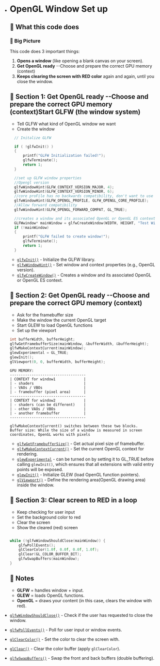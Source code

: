 - # OpenGL Window Set up

  ## 📌 What this code does

  ### 🎯 Big Picture

  This code does 3 important things:

  1. **Opens a window** (like opening a blank canvas on your screen).
  2. **Get OpenGL ready** --Choose and prepare the correct GPU memory (context)
  3. **Keeps clearing the screen with RED color** again and again, until you close the window.

  ## 🚩 Section 1: Get OpenGL ready --Choose and prepare the correct GPU memory (context)Start GLFW (the window system)

  - Tell GLFW what kind of OpenGL window we want
  - Create the window

  ```c++
  	// Initalize GLFW
  
  	if ( !glfwInit() )
  	{
  		printf("GLFW Initialization failed!");
  		glfwTerminate();
  		return 1;
  	}
  
  	//set up GLFW window properties
  	//Opengl version
  	glfwWindowHint(GLFW_CONTEXT_VERSION_MAJOR, 4);
  	glfwWindowHint(GLFW_CONTEXT_VERSION_MINOR, 6);
  	//core proFile has no backwards compatibility, don't want to use old OpenGL
  	glfwWindowHint(GLFW_OPENGL_PROFILE, GLFW_OPENGL_CORE_PROFILE);
  	//Allow forward compatibility
  	glfwWindowHint(GLFW_OPENGL_FORWARD_COMPAT, GL_TRUE);
  
  	//creates a window and its associated OpenGL or OpenGL ES context.
  	GLFWwindow* mainWindow = glfwCreateWindow(WIDTH, HEIGHT, "Test Window",NULL, NULL);
  	if (!mainWindow)
  	{
  		printf("GLFW failed to create window!");
  		glfwTerminate();
  		return 1;
  	}
  ```

  - [`glfwInit()`](https://www.glfw.org/docs/latest/group__init.html#gaacd99a68e6e1caf58a35ef6f9080d395) - Initialize the GLFW library.
  - [`glfwWindowHint()`](https://www.glfw.org/docs/latest/group__window.html#ga8551ecd62a728dfc84e635d728d78479) - Set window and context properties (e.g., OpenGL version).
  - [`glfwCreateWindow()`](https://www.glfw.org/docs/latest/group__window.html#ga0e2637a4161afb283f5300bad10c5a5a) - Creates a window and its associated OpenGL or OpenGL ES context.

  ## 🚩 Section 2: Get OpenGL ready --Choose and prepare the correct GPU memory (context)

  - Ask for the framebuffer size
  - Make the window the current OpenGL target
  - Start GLEW to load OpenGL functions
  - Set up the viewport

  ```c++
  int bufferWidth, bufferHeight;
  glfwGetFramebufferSize(mainWindow, &bufferWidth, &bufferHeight);
  glfwMakeContextCurrent(mainWindow);
  glewExperimental = GL_TRUE;
  glewInit();
  glViewport(0, 0, bufferWidth, bufferHeight);
  ```

  ```
  GPU MEMORY:
  -----------------------------------
  | CONTEXT for window1             |
  | - shaders                       |
  | - VAOs / VBOs                   |
  | - framebuffer (pixel area)      |
  -----------------------------------
  | CONTEXT for window2             |
  | - shaders (can be different)    |
  | - other VAOs / VBOs             |
  | - another framebuffer           |
  -----------------------------------
  
  glfwMakeContextCurrent() switches between these two blocks.
  Buffer size: While the size of a window is measured in screen coordinates, OpenGL works with pixels
  ```

  - [`glfwGetFramebufferSize()`](https://www.glfw.org/docs/latest/group__window.html#gafb827800eedbfcbc97b1e5408df668d7) - Get actual pixel size of framebuffer.
  - [`glfwMakeContextCurrent()`](https://www.glfw.org/docs/latest/group__context.html#ga68e68b2110277c1455f794471a575ebf) - Set the current OpenGL context for rendering.
  - [`glewExperimental`](http://glew.sourceforge.net/basic.html) -  can be turned on by setting it to GL_TRUE before calling `glewInit()`, which ensures that all extensions with valid entry points will be exposed.
  - [`glewInit()`](http://glew.sourceforge.net/basic.html) - Initialize GLEW (load OpenGL function pointers).
  - [`glViewport()`](https://registry.khronos.org/OpenGL-Refpages/gl4/html/glViewport.xhtml) - Define the rendering area(OpenGL drawing area) inside the window.

  

  ## 🚩 Section 3: Clear screen to RED in a loop

  - Keep checking for user input
  - Set the background color to red
  - Clear the screen
  - Show the cleared (red) screen

  ```c++
  
  while (!glfwWindowShouldClose(mainWindow)) {
      glfwPollEvents();
      glClearColor(1.0f, 0.0f, 0.0f, 1.0f);
      glClear(GL_COLOR_BUFFER_BIT);
      glfwSwapBuffers(mainWindow);
  }
  ```

  ## 📝 Notes

  - **GLFW** = handles window + input.
  - **GLEW** = loads OpenGL functions.
  - **OpenGL** = draws your content (in this case, clears the window with red).

- [`glfwWindowShouldClose()`](https://www.glfw.org/docs/latest/group__window.html#ga3f4f9ae7749bc0983b91dd2f274c1d36) - Check if the user has requested to close the window.
- [`glfwPollEvents()`](https://www.glfw.org/docs/latest/group__window.html#ga6e042d05823c11e11c2b0e03b0d3b6c3) - Poll for user input or window events.
- [`glClearColor()`](https://registry.khronos.org/OpenGL-Refpages/gl4/html/glClearColor.xhtml) - Set the color to clear the screen with.
- [`glClear()`](https://registry.khronos.org/OpenGL-Refpages/gl4/html/glClear.xhtml) - Clear the color buffer (apply `glClearColor`).
- [`glfwSwapBuffers()`](https://www.glfw.org/docs/latest/group__window.html#ga33278ba42d7547c394a63bcfa6e6b1f4) - Swap the front and back buffers (double buffering).